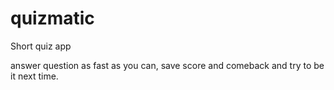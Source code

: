 # quizmatic


Short quiz app

answer question as fast as you can, save score and comeback and try to be it next time.

